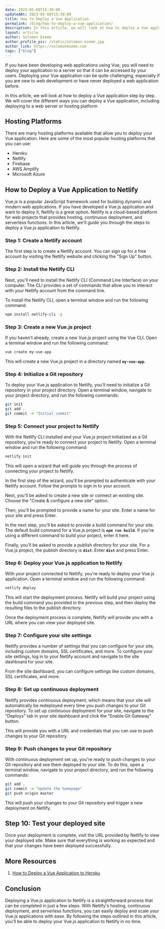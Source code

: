 ```yaml
---
date: 2023-05-08T15:30:00
updatedAt: 2023-05-08T15:30:00
title: How to Deploy a Vue Application
permalink: /blog/how-to-deploy-a-vue-application/
description: In this article, we will look at how to deploy a Vue application step by step. We will cover the different ways you can deploy a Vue application, including deploying to a web server or hosting platform.
layout: article
author: Solomon Eseme
author_profile_pic: /static/solomon-eseme.jpg
author_link: https://solomoneseme.com
tags: ["blog"]
---
```


If you have been developing web applications using Vue, you will need to deploy your application to a server so that it can be accessed by your users. Deploying your Vue application can be quite challenging, especially if you are new to web development or have never deployed a web application before.

In this article, we will look at how to deploy a Vue application step by step. We will cover the different ways you can deploy a Vue application, including deploying to a web server or hosting platform

## **Hosting Platforms**

There are many hosting platforms available that allow you to deploy your Vue application. Here are some of the most popular hosting platforms that you can use:

- Heroku
- Netlify
- Firebase
- AWS Amplify
- Microsoft Azure

## **How to Deploy a Vue Application to Netlify**

Vue.js is a popular JavaScript framework used for building dynamic and modern web applications. If you have developed a Vue.js application and want to deploy it, Netlify is a great option. Netlify is a cloud-based platform for web projects that provides hosting, continuous deployment, and serverless functions. In this article, we'll guide you through the steps to deploy a Vue.js application to Netlify.

### Step 1: Create a Netlify account

The first step is to create a Netlify account. You can sign up for a free account by visiting the Netlify website and clicking the "Sign Up" button.

### Step 2: Install the Netlify CLI

Next, you'll need to install the Netlify CLI (Command Line Interface) on your computer. The CLI provides a set of commands that allow you to interact with your Netlify account from the command line.

To install the Netlify CLI, open a terminal window and run the following command:

```bash
npm install netlify-cli -g
```

### Step 3: Create a new Vue.js project

If you haven't already, create a new Vue.js project using the Vue CLI. Open a terminal window and run the following command:

```bash
vue create my-vue-app
```

This will create a new Vue.js project in a directory named **`my-vue-app`**.

### Step 4: Initialize a Git repository

To deploy your Vue.js application to Netlify, you'll need to initialize a Git repository in your project directory. Open a terminal window, navigate to your project directory, and run the following commands:

```bash
git init
git add .
git commit -m "Initial commit"
```

### Step 5: Connect your project to Netlify

With the Netlify CLI installed and your Vue.js project initialized as a Git repository, you're ready to connect your project to Netlify. Open a terminal window and run the following command:

```bash
netlify init
```

This will open a wizard that will guide you through the process of connecting your project to Netlify.

In the first step of the wizard, you'll be prompted to authenticate with your Netlify account. Follow the prompts to sign in to your account.

Next, you'll be asked to create a new site or connect an existing site. Choose the "Create & configure a new site" option.

Then, you'll be prompted to provide a name for your site. Enter a name for your site and press Enter.

In the next step, you'll be asked to provide a build command for your site. The default build command for a Vue.js project is **`npm run build`**. If you're using a different command to build your project, enter it here.

Finally, you'll be asked to provide a publish directory for your site. For a Vue.js project, the publish directory is **`dist`**. Enter **`dist`** and press Enter.

### Step 6: Deploy your Vue.js application to Netlify

With your project connected to Netlify, you're ready to deploy your Vue.js application. Open a terminal window and run the following command:

```bash
netlify deploy
```

This will start the deployment process. Netlify will build your project using the build command you provided in the previous step, and then deploy the resulting files to the publish directory.

Once the deployment process is complete, Netlify will provide you with a URL where you can view your deployed site.

### Step 7: Configure your site settings

Netlify provides a number of settings that you can configure for your site, including custom domains, SSL certificates, and more. To configure your site settings, log in to your Netlify account and navigate to the site dashboard for your site.

From the site dashboard, you can configure settings like custom domains, SSL certificates, and more.

### Step 8: Set up continuous deployment

Netlify provides continuous deployment, which means that your site will automatically be redeployed every time you push changes to your Git repository. To set up continuous deployment for your site, navigate to the "Deploys" tab in your site dashboard and click the "Enable Git Gateway" button.

This will provide you with a URL and credentials that you can use to push changes to your Git repository.

### Step 9: Push changes to your Git repository

With continuous deployment set up, you're ready to push changes to your Git repository and see them deployed to your site. To do this, open a terminal window, navigate to your project directory, and run the following commands:

```bash
git add .
git commit -m "Update the homepage"
git push origin master
```

This will push your changes to your Git repository and trigger a new deployment on Netlify.

## Step 10: Test your deployed site

Once your deployment is complete, visit the URL provided by Netlify to view your deployed site. Make sure that everything is working as expected and that your changes have been deployed successfully.

## More Resources

1. [How to Deploy a Vue Application to Heroku](https://www.notion.so/How-to-Deploy-a-Vue-Application-to-Heroku-2eef387b3f154c1d845040e4e3d6b822)

## Conclusion

Deploying a Vue.js application to Netlify is a straightforward process that can be completed in just a few steps. With Netlify's hosting, continuous deployment, and serverless functions, you can easily deploy and scale your Vue.js applications with ease. By following the steps outlined in this article, you'll be able to deploy your Vue.js application to Netlify in no time.
